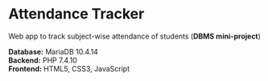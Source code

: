 # Attendance Tracker

Web app to track subject-wise attendance of students (**DBMS mini-project**)

**Database:** MariaDB 10.4.14 <br>
**Backend:** PHP 7.4.10 <br>
**Frontend:** HTML5, CSS3, JavaScript
